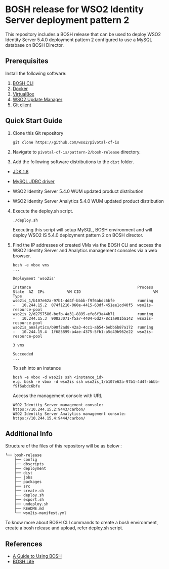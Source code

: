 # BOSH release for WSO2 Identity Server deployment pattern 2

This repository includes a BOSH release that can be used to deploy WSO2 Identity Server 5.4.0 deployment pattern 2
configured to use a MySQL database on BOSH Director.

## Prerequisites

Install the following software:

1. [BOSH CLI](https://bosh.io/docs/cli-v2.html)
2. [Docker](https://docs.docker.com/engine/installation/)
3. [VirtualBox](https://www.virtualbox.org/manual/ch02.html)
4. [WSO2 Update Manager](http://wso2.com/wum)
5. [Git client](https://git-scm.com/book/en/v2/Getting-Started-Installing-Git)

## Quick Start Guide

1. Clone this Git repository
    ```
    git clone https://github.com/wso2/pivotal-cf-is
    ```
    
2. Navigate to `pivotal-cf-is/pattern-2/bosh-release` directory.

3. Add the following software distributions to the `dist` folder.

- [JDK 1.8](http://www.oracle.com/technetwork/java/javase/downloads/jdk8-downloads-2133151.html)

- [MySQL JDBC driver](https://dev.mysql.com/downloads/connector/j/5.1.html)

- WSO2 Identity Server 5.4.0 WUM updated product distribution

- WSO2 Identity Server Analytics 5.4.0 WUM updated product distribution

4. Execute the deploy.sh script.
   ```
   ./deploy.sh
   ```
   Executing this script will setup MySQL, BOSH environment and will deploy WSO2 IS 5.4.0 deployment pattern 2 on BOSH director.

5. Find the IP addresses of created VMs via the BOSH CLI and access the WSO2 Identity Server and Analytics management consoles via a web browser.
    ```
    bosh -e vbox vms
    ...
    
    Deployment 'wso2is'
    
    Instance                                               Process State  AZ  IPs          VM CID                                VM Type  
    wso2is_1/b107e62a-97b1-4d4f-bbbb-f9f6abdc6bfe          running        -   10.244.15.2  074f1216-060e-4415-63df-451ee1cd40f5  wso2is-resource-pool  
    wso2is_2/d2757586-befb-4a31-8895-efe6f3a44b71          running        -   10.244.15.3  90823071-f5a7-4404-6d27-8c1a981ba142  wso2is-resource-pool  
    wso2is_analytics/b90f2ad8-42a3-4cc1-ab54-bebb6b87a172  running        -   10.244.15.4  1f685899-a4ae-4375-5fb1-a5c49b962e22  wso2is-resource-pool  
    
    3 vms
    
    Succeeded
    ...
    ```
    To ssh into an instance
    ```
    bosh -e vbox -d wso2is ssh <instance_id>
    e.g. bosh -e vbox -d wso2is ssh wso2is_1/b107e62a-97b1-4d4f-bbbb-f9f6abdc6bfe
    ```
    Access the management console with URL
    ```
    WSO2 Identity Server management console: https://10.244.15.2:9443/carbon/
    WSO2 Identity Server Analytics management console: https://10.244.15.4:9444/carbon/
    ```

## Additional Info

Structure of the files of this repository will be as below :
```
└── bosh-release
    ├── config
    ├── dbscripts
    ├── deployment
    ├── dist
    ├── jobs
    ├── packages
    ├── src
    ├── create.sh
    ├── deploy.sh
    ├── export.sh
    ├── undeploy.sh
    ├── README.md
    └── wso2is-manifest.yml
```
To know more about BOSH CLI commands to create a bosh environment, create a bosh release and upload, refer deploy.sh script.

## References

* [A Guide to Using BOSH](http://mariash.github.io/learn-bosh/)
* [BOSH Lite](https://bosh.io/docs/bosh-lite.html)
